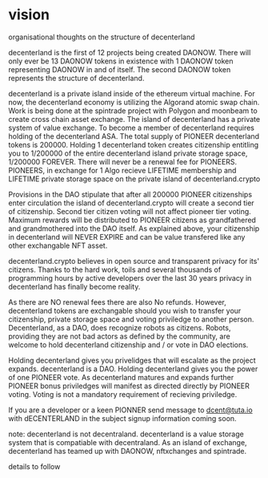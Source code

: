 # vision
organisational thoughts on the structure of decenterland

decenterland is the first of 12 projects being created DAONOW. There will only ever be 13 DAONOW tokens in existence with 1 DAONOW token representing DAONOW in and of itself. The second DAONOW token represents the structure of decenterland.

decenterland is a private island inside of the ethereum virtual machine. For now, the decenterland economy is utilizing the Algorand atomic swap chain. Work is being done at the spintrade project with Polygon and moonbeam to create cross chain asset exchange. The island of decenterland has a private system of value exchange. To become a member of decenterland requires holding of the decenterland ASA. The total supply of PIONEER decenterland tokens is 200000. Holding 1 decenterland token creates citizenship entitling you to 1/200000 of the entire decenterland island private storage space, 1/200000 FOREVER. There will never be a renewal fee for PIONEERS. PIONEERS, in exchange for 1 Algo recieve LIFETIME membership and LIFETIME private storage space on the private island of decenterland.crypto

Provisions in the DAO stipulate that after all 200000 PIONEER citizenships enter circulation the island of decenterland.crypto will create a second tier of citizenship. Second tier citizen voting will not affect pioneer tier voting. Maximum rewards will be distributed to PIONEER citizens as grandfathered and grandmothered into the DAO itself. As explained above, your citizenship in decenterland will NEVER EXPIRE and can be value transfered like any other exchangable NFT asset.

decenterland.crypto believes in open source and transparent privacy for its' citizens. Thanks to the hard work, toils and several thousands of programming hours by active developers over the last 30 years privacy in decenterland has finally become reality.

As there are NO renewal fees there are also No refunds. However, decenterland tokens are exchangable should you wish to transfer your citizenship, private storage space and voting priviledge to another person. Decenterland, as a DAO, does recognize robots as citizens. Robots, providing they are not bad actors as defined by the community, are welcome to hold decenterland citizenship and / or vote in DAO elections.

Holding decenterland gives you privelidges that will escalate as the project expands. decenterland is a DAO. Holding decenterland gives you the power of one PIONEER vote. As decenterland matures and expands further PIONEER bonus priviledges will manifest as directed directly by PIONEER voting. Voting is not a mandatory requirement of recieving priviledge.

If you are a developer or a keen PIONNER send message to dcent@tuta.io with dECENTERLAND in the subject
signup information coming soon.


note: decenterland is not decentraland. decenterland is a value storage system that is compatiable with decentraland. As an island of exchange, decenterland has teamed up with DAONOW, nftxchanges and spintrade.

details to follow
